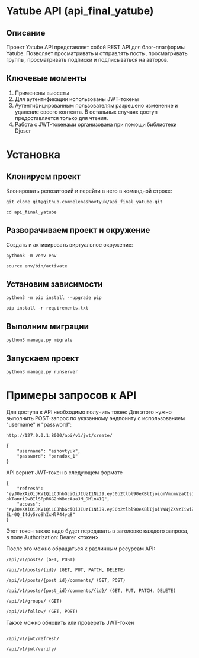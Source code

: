 # Yatube API (api_final_yatube)

## Описание

Проект Yatube API представляет собой REST API для блог-платформы Yatube.
Позволяет просматривать и отправлять посты, просматривать группы, просматривать подписки и подписываться на авторов.

## Ключевые моменты

1. Применены вьюсеты
2. Для аутентификации использованы JWT-токены
3. Аутентифицированным пользователям разрешено изменение и удаление своего контента. В остальных случаях доступ предоставляется только для чтения.
4. Работа с JWT-токенами организована при помощи библиотеки Djoser

# Установка

## Клонируем проект

Клонировать репозиторий и перейти в него в командной строке:

```
git clone git@github.com:elenashovtyuk/api_final_yatube.git
```

```
cd api_final_yatube
```

## Разворачиваем проект и окружение

Cоздать и активировать виртуальное окружение:

```
python3 -m venv env
```

```
source env/bin/activate
```

 ## Установим зависимости

```
python3 -m pip install --upgrade pip
```

```
pip install -r requirements.txt
```

 ## Выполним миграции

```
python3 manage.py migrate
```

 ## Запускаем проект

```
python3 manage.py runserver
```
# Примеры запросов к API

Для доступа к API необходимо получить токен:
Для этого нужно выполнить POST-запрос по указанному эндпоинту с использованием "username" и "password":
```
http://127.0.0.1:8000/api/v1/jwt/create/
```
```
{
    "username": "eshovtyuk",
    "password": "paradox_1"
}
```
API вернет JWT-токен в следующем формате
```
{
    "refresh": "eyJ0eXAiOiJKV1QiLCJhbGciOiJIUzI1NiJ9.eyJ0b2tlbl90eXBlIjoicmVmcmVzaCIsImV4cCI6MTY3MDMyNDk0MCwianRpIjoiNGE2OGFlZjFjNTU0NDY3YTg4MTljZmM1ZmQ2ZDkzZGEiLCJ1c2VyX2lkIjoxfQ.W_Hbq-okTanriDwBIlSFpR6G2nWBxcAaaJM_DMln41Q",
    "access": "eyJ0eXAiOiJKV1QiLCJhbGciOiJIUzI1NiJ9.eyJ0b2tlbl90eXBlIjoiYWNjZXNzIiwiZXhwIjoxNjcwMzI0OTQwLCJqdGkiOiI1NDQzMjUyNmUxZTI0MDQxOWQ3ODlhZThjYzM1Y2I2MyIsInVzZXJfaWQiOjF9.xDYiUYNfzJbKztMSn-EL-0Q_I4dy5roShIxHlP44yq8"
}
```

Этот токен также надо будет передавать в заголовке каждого запроса, в поле Authorization: Bearer <токен>

После это можно обращаться к различным ресурсам API:

```
/api/v1/posts/ (GET, POST)

/api/v1/posts/{id}/ (GET, PUT, PATCH, DELETE)

/api/v1/posts/{post_id}/comments/ (GET, POST)

/api/v1/posts/{post_id}/comments/{id}/ (GET, PUT, PATCH, DELETE)

/api/v1/groups/ (GET)

/api/v1/follow/ (GET, POST)
```

Также можно обновить или проверить JWT-токен

```

/api/v1/jwt/refresh/

/api/v1/jwt/verify/
```
